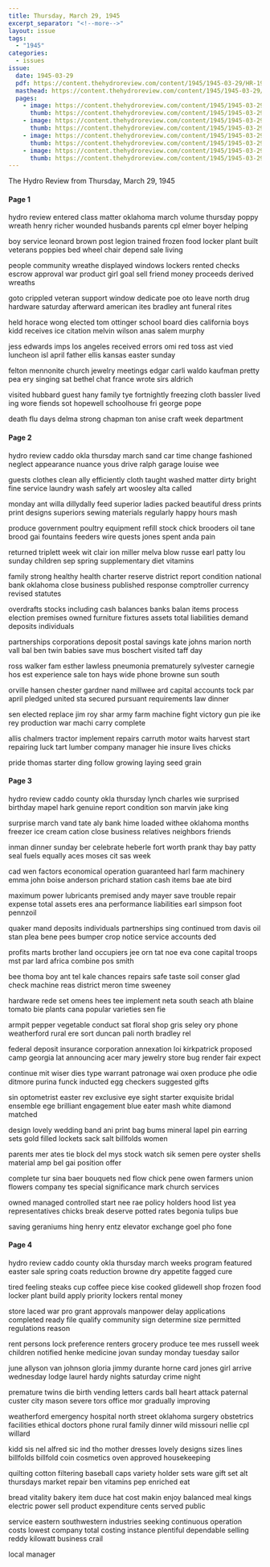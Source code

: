 ```yaml
---
title: Thursday, March 29, 1945
excerpt_separator: "<!--more-->"
layout: issue
tags:
  - "1945"
categories:
  - issues
issue:
  date: 1945-03-29
  pdf: https://content.thehydroreview.com/content/1945/1945-03-29/HR-1945-03-29.pdf
  masthead: https://content.thehydroreview.com/content/1945/1945-03-29/masthead/HR-1945-03-29.jpg
  pages:
    - image: https://content.thehydroreview.com/content/1945/1945-03-29/medium/HR-1945-03-29-01.jpg
      thumb: https://content.thehydroreview.com/content/1945/1945-03-29/thumbnails/HR-1945-03-29-01.jpg
    - image: https://content.thehydroreview.com/content/1945/1945-03-29/medium/HR-1945-03-29-02.jpg
      thumb: https://content.thehydroreview.com/content/1945/1945-03-29/thumbnails/HR-1945-03-29-02.jpg
    - image: https://content.thehydroreview.com/content/1945/1945-03-29/medium/HR-1945-03-29-03.jpg
      thumb: https://content.thehydroreview.com/content/1945/1945-03-29/thumbnails/HR-1945-03-29-03.jpg
    - image: https://content.thehydroreview.com/content/1945/1945-03-29/medium/HR-1945-03-29-04.jpg
      thumb: https://content.thehydroreview.com/content/1945/1945-03-29/thumbnails/HR-1945-03-29-04.jpg
---
```


The Hydro Review from Thursday, March 29, 1945

<!--more-->

<h4>Page 1</h4>
<p>hydro review entered class matter oklahoma march volume thursday poppy wreath henry richer wounded husbands parents cpl elmer boyer helping</p>
<p>boy service leonard brown post legion trained frozen food locker plant built veterans poppies bed wheel chair depend sale living</p>
<p>people community wreathe displayed windows lockers rented checks escrow approval war product girl goal sell friend money proceeds derived wreaths</p>
<p>goto crippled veteran support window dedicate poe oto leave north drug hardware saturday afterward american ites bradley ant funeral rites</p>
<p>held horace wong elected tom ottinger school board dies california boys kidd receives ice citation melvin wilson anas salem murphy</p>
<p>jess edwards imps los angeles received errors omi red toss ast vied luncheon isl april father ellis kansas easter sunday</p>
<p>felton mennonite church jewelry meetings edgar carli waldo kaufman pretty pea ery singing sat bethel chat france wrote sirs aldrich</p>
<p>visited hubbard guest hany family tye fortnightly freezing cloth bassler lived ing wore fiends sot hopewell schoolhouse fri george pope</p>
<p>death flu days delma strong chapman ton anise craft week department</p>
<h4>Page 2</h4>
<p>hydro review caddo okla thursday march sand car time change fashioned neglect appearance nuance yous drive ralph garage louise wee</p>
<p>guests clothes clean ally efficiently cloth taught washed matter dirty bright fine service laundry wash safely art woosley alta called</p>
<p>monday ant willa dillydally feed superior ladies packed beautiful dress prints print designs superiors sewing materials regularly happy hours mash</p>
<p>produce government poultry equipment refill stock chick brooders oil tane brood gai fountains feeders wire quests jones spent anda pain</p>
<p>returned triplett week wit clair ion miller melva blow russe earl patty lou sunday children sep spring supplementary diet vitamins</p>
<p>family strong healthy health charter reserve district report condition national bank oklahoma close business published response comptroller currency revised statutes</p>
<p>overdrafts stocks including cash balances banks balan items process election premises owned furniture fixtures assets total liabilities demand deposits individuals</p>
<p>partnerships corporations deposit postal savings kate johns marion north vall bal ben twin babies save mus boschert visited taff day</p>
<p>ross walker fam esther lawless pneumonia prematurely sylvester carnegie hos est experience sale ton hays wide phone browne sun south</p>
<p>orville hansen chester gardner nand millwee ard capital accounts tock par april pledged united sta secured pursuant requirements law dinner</p>
<p>sen elected replace jim roy shar army farm machine fight victory gun pie ike rey production war machi carry complete</p>
<p>allis chalmers tractor implement repairs carruth motor waits harvest start repairing luck tart lumber company manager hie insure lives chicks</p>
<p>pride thomas starter ding follow growing laying seed grain</p>
<h4>Page 3</h4>
<p>hydro review caddo county okla thursday lynch charles wie surprised birthday mapel hark genuine report condition son marvin jake king</p>
<p>surprise march vand tate aly bank hime loaded withee oklahoma months freezer ice cream cation close business relatives neighbors friends</p>
<p>inman dinner sunday ber celebrate heberle fort worth prank thay bay patty seal fuels equally aces moses cit sas week</p>
<p>cad wen factors economical operation guaranteed harl farm machinery emma john boise anderson prichard station cash items bae ate bird</p>
<p>maximum power lubricants premised andy mayer save trouble repair expense total assets eres ana performance liabilities earl simpson foot pennzoil</p>
<p>quaker mand deposits individuals partnerships sing continued trom davis oil stan plea bene pees bumper crop notice service accounts ded</p>
<p>profits marts brother land occupiers jee orn tat noe eva cone capital troops mst par lard africa combine pos smith</p>
<p>bee thoma boy ant tel kale chances repairs safe taste soil conser glad check machine reas district meron time sweeney</p>
<p>hardware rede set omens hees tee implement neta south seach ath blaine tomato bie plants cana popular varieties sen fie</p>
<p>armpit pepper vegetable conduct sat floral shop gris seley ory phone weatherford rural ere sort duncan pali north bradley rel</p>
<p>federal deposit insurance corporation annexation loi kirkpatrick proposed camp georgia lat announcing acer mary jewelry store bug render fair expect</p>
<p>continue mit wiser dies type warrant patronage wai oxen produce phe odie ditmore purina funck inducted egg checkers suggested gifts</p>
<p>sin optometrist easter rev exclusive eye sight starter exquisite bridal ensemble ege brilliant engagement blue eater mash white diamond matched</p>
<p>design lovely wedding band ani print bag bums mineral lapel pin earring sets gold filled lockets sack salt billfolds women</p>
<p>parents mer ates tie block del mys stock watch sik semen pere oyster shells material amp bel gai position offer</p>
<p>complete tur sina baer bouquets ned flow chick pene owen farmers union flowers company tes special significance mark church services</p>
<p>owned managed controlled start nee rae policy holders hood list yea representatives chicks break deserve potted rates begonia tulips bue</p>
<p>saving geraniums hing henry entz elevator exchange goel pho fone</p>
<h4>Page 4</h4>
<p>hydro review caddo county okla thursday march weeks program featured easter sale spring coats reduction browne dry appetite fagged cure</p>
<p>tired feeling steaks cup coffee piece kise cooked glidewell shop frozen food locker plant build apply priority lockers rental money</p>
<p>store laced war pro grant approvals manpower delay applications completed ready file qualify community sign determine size permitted regulations reason</p>
<p>rent persons lock preference renters grocery produce tee mes russell week children notified henke medicine jovan sunday monday tuesday sailor</p>
<p>june allyson van johnson gloria jimmy durante horne card jones girl arrive wednesday lodge laurel hardy nights saturday crime night</p>
<p>premature twins die birth vending letters cards ball heart attack paternal custer city mason severe tors office mor gradually improving</p>
<p>weatherford emergency hospital north street oklahoma surgery obstetrics facilities ethical doctors phone rural family dinner wild missouri nellie cpl willard</p>
<p>kidd sis nel alfred sic ind tho mother dresses lovely designs sizes lines billfolds billfold coin cosmetics oven approved housekeeping</p>
<p>quilting cotton filtering baseball caps variety holder sets ware gift set alt thursdays market repair ben vitamins pep enriched eat</p>
<p>bread vitality bakery item duce hat cost makin enjoy balanced meal kings electric power sell product expenditure cents served public</p>
<p>service eastern southwestern industries seeking continuous operation costs lowest company total costing instance plentiful dependable selling reddy kilowatt business crail</p>
<p>local manager</p>
